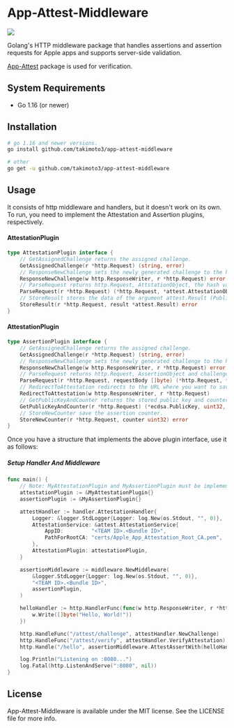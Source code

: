 # App-Attest-Middleware
![](https://img.shields.io/badge/go-%3E%3D%201.11-blue)

Golang's HTTP middleware package that handles assertions and assertion requests for Apple apps and supports server-side validation.

[App-Attest](https://github.com/takimoto3/app-attest) package is used for verification.

## System Requirements

* Go 1.16 (or newer)


## Installation

```sh
# go 1.16 and newer versions. 
go install github.com/takimoto3/app-attest-middleware
```
```sh
# other
go get -u github.com/takimoto3/app-attest-middleware
```


## Usage
It consists of http middleware and handlers, but it doesn't work on its own. To run, you need to implement the Attestation and Assertion plugins, respectively.

#### AttestationPlugin
```go
type AttestationPlugin interface {
	// GetAssignedChallenge returns the assigned challenge.
	GetAssignedChallenge(r *http.Request) (string, error)
	// ResponseNewChallenge sets the newly generated challenge to the http response.
	ResponseNewChallenge(w http.ResponseWriter, r *http.Request) error
	// ParseRequest returns http.Request, AttstationObject, the hash value of challenge, and KeyID from the argument http.Request.
	ParseRequest(r *http.Request) (*http.Request, *attest.AttestationObject, []byte, []byte, error)
	// StoreResult stores the data of the argument attest.Result (PublicKey, Receipt, etc.).
	StoreResult(r *http.Request, result *attest.Result) error
}
```

#### AttestationPlugin
```go
type AssertionPlugin interface {
	// GetAssignedChallenge returns the assigned challenge.
	GetAssignedChallenge(r *http.Request) (string, error)
	// ResponseNewChallenge sets the newly generated challenge to the http response.
	ResponseNewChallenge(w http.ResponseWriter, r *http.Request) error
	// ParseRequest returns http.Request, AssertionObject and challenge from the arguments.
	ParseRequest(r *http.Request, requestBody []byte) (*http.Request, *attest.AssertionObject, string, error)
	// RedirectToAttestation redirects to the URL where you want to save the attestation.
	RedirectToAttestation(w http.ResponseWriter, r *http.Request)
	// GetPublicKeyAndCounter returns the stored public key and counter.
	GetPublicKeyAndCounter(r *http.Request) (*ecdsa.PublicKey, uint32, error)
	// StoreNewCounter save the assertion counter.
	StoreNewCounter(r *http.Request, counter uint32) error
}
```
Once you have a structure that implements the above plugin interface, use it as follows:
##### Setup Handler And Middleware

```go
func main() {
    // Note: MyAttestationPlugin and MyAssertionPlugin must be implemented by the user.
    attestationPlugin := &MyAttestationPlugin{}
    assertionPlugin := &MyAssertionPlugin{}

    attestHandler := handler.AttestationHandler{
		Logger: &logger.StdLogger{Logger: log.New(os.Stdout, "", 0)},
		AttestationService: &attest.AttestationService{
			AppID:         "<TEAM ID>.<Bundle ID>",
			PathForRootCA: "certs/Apple_App_Attestation_Root_CA.pem", 
		},
		AttestationPlugin: attestationPlugin,
    }

    assertionMiddleware := middleware.NewMiddleware(
        &logger.StdLogger{Logger: log.New(os.Stdout, "", 0)},
        "<TEAM ID>.<Bundle ID>",
        assertionPlugin,
    )

    helloHandler := http.HandlerFunc(func(w http.ResponseWriter, r *http.Request) {
		w.Write([]byte("Hello, World!"))
	})

    http.HandleFunc("/attest/challenge", attestHandler.NewChallenge)
    http.HandleFunc("/attest/verify", attestHandler.VerifyAttestation)
    http.Handle("/hello", assertionMiddleware.AttestAssertWith(helloHandler))

    log.Println("Listening on :8080...")
    log.Fatal(http.ListenAndServe(":8080", nil))
}
```


## License

App-Attest-Middleware is available under the MIT license. See the LICENSE file for more info.
